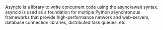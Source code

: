 Asyncio is a library to write concurrent code using the async/await syntax. asyncio is used as
 a foundation for multiple Python asynchronous frameworks that provide high-performance network and web-servers,
 database connection libraries, distributed task queues, etc.
